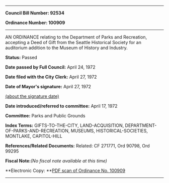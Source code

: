 

********

**Council Bill Number: 92534**
   
**Ordinance Number: 100909**
********

 AN ORDINANCE relating to the Department of Parks and Recreation, accepting a Deed of Gift from the Seattle Historical Society for an auditorium addition to the Museum of History and Industry.

**Status:** Passed
   
**Date passed by Full Council:** April 24, 1972
   
**Date filed with the City Clerk:** April 27, 1972
   
**Date of Mayor's signature:** April 27, 1972
   
[(about the signature date)](/~public/approvaldate.htm)
   
   
   
**Date introduced/referred to committee:** April 17, 1972
   
**Committee:** Parks and Public Grounds
   
   
**Index Terms:** GIFTS-TO-THE-CITY, LAND-ACQUISITION, DEPARTMENT-OF-PARKS-AND-RECREATION, MUSEUMS, HISTORICAL-SOCIETIES, MONTLAKE, CAPITOL-HILL

**References/Related Documents:** Related: CF 271771, Ord 90798, Ord 99295

**Fiscal Note:**_(No fiscal note available at this time)_

**Electronic Copy: **[PDF scan of Ordinance No. 100909](/~archives/Ordinances/Ord_100909.pdf)

********


